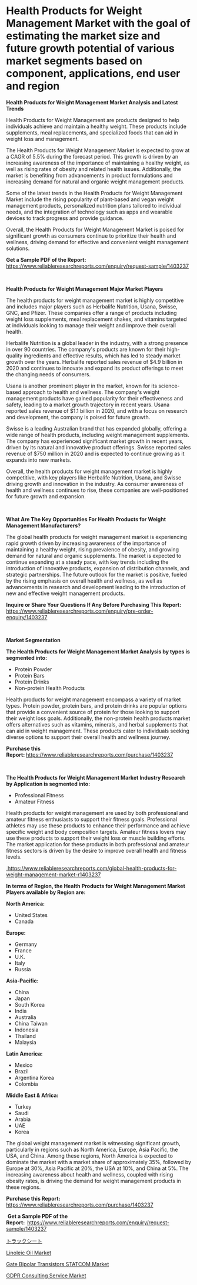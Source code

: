 <p><h1>Health Products for Weight Management Market with the goal of estimating the market size and future growth potential of various market segments based on component, applications, end user and region</h1></p><p><strong>Health Products for Weight Management Market Analysis and Latest Trends</strong></p>
<p><p>Health Products for Weight Management are products designed to help individuals achieve and maintain a healthy weight. These products include supplements, meal replacements, and specialized foods that can aid in weight loss and management.</p><p>The Health Products for Weight Management Market is expected to grow at a CAGR of 5.5% during the forecast period. This growth is driven by an increasing awareness of the importance of maintaining a healthy weight, as well as rising rates of obesity and related health issues. Additionally, the market is benefiting from advancements in product formulations and increasing demand for natural and organic weight management products.</p><p>Some of the latest trends in the Health Products for Weight Management Market include the rising popularity of plant-based and vegan weight management products, personalized nutrition plans tailored to individual needs, and the integration of technology such as apps and wearable devices to track progress and provide guidance.</p><p>Overall, the Health Products for Weight Management Market is poised for significant growth as consumers continue to prioritize their health and wellness, driving demand for effective and convenient weight management solutions.</p></p>
<p><strong>Get a Sample PDF of the Report:&nbsp;</strong> <a href="https://www.reliableresearchreports.com/enquiry/request-sample/1403237">https://www.reliableresearchreports.com/enquiry/request-sample/1403237</a></p>
<p>&nbsp;</p>
<p><strong>Health Products for Weight Management Major Market Players</strong></p>
<p><p>The health products for weight management market is highly competitive and includes major players such as Herbalife Nutrition, Usana, Swisse, GNC, and Pfizer. These companies offer a range of products including weight loss supplements, meal replacement shakes, and vitamins targeted at individuals looking to manage their weight and improve their overall health.</p><p>Herbalife Nutrition is a global leader in the industry, with a strong presence in over 90 countries. The company's products are known for their high-quality ingredients and effective results, which has led to steady market growth over the years. Herbalife reported sales revenue of $4.9 billion in 2020 and continues to innovate and expand its product offerings to meet the changing needs of consumers.</p><p>Usana is another prominent player in the market, known for its science-based approach to health and wellness. The company's weight management products have gained popularity for their effectiveness and safety, leading to a market growth trajectory in recent years. Usana reported sales revenue of $1.1 billion in 2020, and with a focus on research and development, the company is poised for future growth.</p><p>Swisse is a leading Australian brand that has expanded globally, offering a wide range of health products, including weight management supplements. The company has experienced significant market growth in recent years, driven by its natural and innovative product offerings. Swisse reported sales revenue of $750 million in 2020 and is expected to continue growing as it expands into new markets.</p><p>Overall, the health products for weight management market is highly competitive, with key players like Herbalife Nutrition, Usana, and Swisse driving growth and innovation in the industry. As consumer awareness of health and wellness continues to rise, these companies are well-positioned for future growth and expansion.</p></p>
<p>&nbsp;</p>
<p><strong>What Are The Key Opportunities For Health Products for Weight Management Manufacturers?</strong></p>
<p><p>The global health products for weight management market is experiencing rapid growth driven by increasing awareness of the importance of maintaining a healthy weight, rising prevalence of obesity, and growing demand for natural and organic supplements. The market is expected to continue expanding at a steady pace, with key trends including the introduction of innovative products, expansion of distribution channels, and strategic partnerships. The future outlook for the market is positive, fueled by the rising emphasis on overall health and wellness, as well as advancements in research and development leading to the introduction of new and effective weight management products.</p></p>
<p><strong>Inquire or Share Your Questions If Any Before Purchasing This Report:</strong> <a href="https://www.reliableresearchreports.com/enquiry/pre-order-enquiry/1403237">https://www.reliableresearchreports.com/enquiry/pre-order-enquiry/1403237</a></p>
<p>&nbsp;</p>
<p><strong>Market Segmentation</strong></p>
<p><strong>The Health Products for Weight Management Market Analysis by types is segmented into:</strong></p>
<p><ul><li>Protein Powder</li><li>Protein Bars</li><li>Protein Drinks</li><li>Non-protein Health Products</li></ul></p>
<p><p>Health products for weight management encompass a variety of market types. Protein powder, protein bars, and protein drinks are popular options that provide a convenient source of protein for those looking to support their weight loss goals. Additionally, the non-protein health products market offers alternatives such as vitamins, minerals, and herbal supplements that can aid in weight management. These products cater to individuals seeking diverse options to support their overall health and wellness journey.</p></p>
<p><strong>Purchase this Report:&nbsp;</strong><a href="https://www.reliableresearchreports.com/purchase/1403237">https://www.reliableresearchreports.com/purchase/1403237</a></p>
<p>&nbsp;</p>
<p><strong>The Health Products for Weight Management Market Industry Research by Application is segmented into:</strong></p>
<p><ul><li>Professional Fitness</li><li>Amateur Fitness</li></ul></p>
<p><p>Health products for weight management are used by both professional and amateur fitness enthusiasts to support their fitness goals. Professional athletes may use these products to enhance their performance and achieve specific weight and body composition targets. Amateur fitness lovers may use these products to support their weight loss or muscle building efforts. The market application for these products in both professional and amateur fitness sectors is driven by the desire to improve overall health and fitness levels.</p></p>
<p><a href="https://www.reliableresearchreports.com/global-health-products-for-weight-management-market-r1403237">&nbsp;https://www.reliableresearchreports.com/global-health-products-for-weight-management-market-r1403237</a></p>
<p><strong>In terms of Region, the Health Products for Weight Management Market Players available by Region are:</strong></p>
<p>
    <p> <strong> North America: </strong>
        <ul>
            <li>United States</li>
            <li>Canada</li>
        </ul>
        </p> 
    <p> <strong> Europe: </strong>
        <ul>
            <li>Germany</li>
            <li>France</li>
            <li>U.K.</li>
            <li>Italy</li>
            <li>Russia</li>
        </ul>
        </p> 
    <p> <strong> Asia-Pacific: </strong>
        <ul>
            <li>China</li>
            <li>Japan</li>
            <li>South Korea</li>
            <li>India</li>
            <li>Australia</li>
            <li>China Taiwan</li>
            <li>Indonesia</li>
            <li>Thailand</li>
            <li>Malaysia</li>
        </ul>
        </p> 
    <p> <strong> Latin America: </strong>
        <ul>
            <li>Mexico</li>
            <li>Brazil</li>
            <li>Argentina Korea</li>
            <li>Colombia</li>
        </ul>
        </p> 
    <p> <strong> Middle East & Africa: </strong>
        <ul>
            <li>Turkey</li>
            <li>Saudi</li>
            <li>Arabia</li>
            <li>UAE</li>
            <li>Korea</li>
        </ul>
    </p>
    </p>
<p><p>The global weight management market is witnessing significant growth, particularly in regions such as North America, Europe, Asia Pacific, the USA, and China. Among these regions, North America is expected to dominate the market with a market share of approximately 35%, followed by Europe at 30%, Asia Pacific at 20%, the USA at 10%, and China at 5%. The increasing awareness about health and wellness, coupled with rising obesity rates, is driving the demand for weight management products in these regions.</p></p>
<p><strong>Purchase this Report: </strong><a href="https://www.reliableresearchreports.com/purchase/1403237">https://www.reliableresearchreports.com/purchase/1403237</a></p>
<p>&nbsp;<strong>Get a Sample PDF of the Report:&nbsp;&nbsp;</strong><a href="https://www.reliableresearchreports.com/enquiry/request-sample/1403237">https://www.reliableresearchreports.com/enquiry/request-sample/1403237</a></p>
<p><strong></strong></p>
<p><p><a href="https://github.com/pepo3k/Market-Research-Report-List-2/blob/main/3626485185663.md">トラックシート</a></p><p><a href="https://medium.com/@joshdavis1955/exploring-linoleic-oil-market-dynamics-global-trends-and-future-growth-prospects-2024-2031-2cd02c19e5b0">Linoleic Oil Market</a></p><p><a href="https://issuu.com/reportprime-2/docs/gate-bipolar-transistors-statcom-market-size-2030.">Gate Bipolar Transistors STATCOM Market</a></p><p><a href="https://medium.com/@billyrice626/global-gdpr-consulting-service-market-exploring-market-share-market-trends-and-future-growth-d9e7e51f108d">GDPR Consulting Service Market</a></p></p>